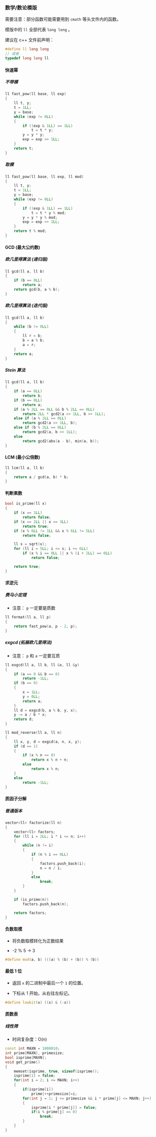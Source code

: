 ### 数学/数论模版

需要注意：部分函数可能需要用到 `cmath` 等头文件内的函数。

模版中的 `ll` 全部代表 `long long` 。

建议在 c++ 文件前声明：

```cpp
#define ll long long
// 或者
typedef long long ll
```



#### 快速幂

##### 不带模
```cpp
ll fast_pow(ll base, ll exp)
{
    ll t, y;
    t = 1LL;
    y = base;
    while (exp != 0LL)
    {
        if ((exp & 1LL) == 1LL)
            t = t * y;
        y = y * y;
        exp = exp >> 1LL;
    }
    return t;
}
```

##### 取模

```cpp
ll fast_pow(ll base, ll exp, ll mod)
{
    ll t, y;
    t = 1LL;
    y = base;
    while (exp != 0LL)
    {
        if ((exp & 1LL) == 1LL)
            t = t * y % mod;
        y = y * y % mod;
        exp = exp >> 1LL;
    }
    return t % mod;
}
```



#### GCD (最大公约数)

##### 欧几里得算法 (递归版)

```cpp
ll gcd(ll a, ll b)
{
    if (b == 0LL)
        return a;
    return gcd(b, a % b);
}
```

##### 欧几里得算法 (迭代版)

```cpp
ll gcd(ll a, ll b)
{
    while (b != 0LL)
    {
        ll r = b;
        b = a % b;
        a = r;
    }
    return a;
}
```

##### Stein 算法

```cpp
ll gcd(ll a, ll b)
{
    if (a == 0LL)
        return b;
    if (b == 0LL)
        return a;
    if (a % 2LL == 0LL && b % 2LL == 0LL)
        return 2LL * gcd2(a >> 1LL, b >> 1LL);
    else if (a % 2LL == 0LL)
        return gcd2(a >> 1LL, b);
    else if (b % 2LL == 0LL)
        return gcd2(a, b >> 1LL);
    else
        return gcd2(abs(a - b), min(a, b));
}
```



#### LCM (最小公倍数)

```cpp
ll lcm(ll a, ll b)
{
    return a / gcd(a, b) * b;
}
```



#### 判断素数

```cpp
bool is_prime(ll x)
{
    if (x == 1LL)
        return false;
    if (x == 2LL || x == 3LL)
        return true;
    if (x % 6LL != 1LL && x % 6LL != 5LL)
        return false;

    ll s = sqrt(x);
    for (ll i = 5LL; i <= s; i += 6LL)
        if (x % i == 0LL || x % (i + 2LL) == 0LL)
            return false;

    return true;
}
```



#### 求逆元

##### 费马小定理

* 注意： `p` 一定要是质数

```cpp
ll fermat(ll a, ll p)
{
    return fast_pow(a, p - 2, p);
}
```

##### exgcd (拓展欧几里得法)

* 注意： `p` 和 `a` 一定要互质

```cpp
ll exgcd(ll a, ll b, ll &x, ll &y)
{
    if (a == 0 && b == 0)
        return -1LL;
    if (b == 0)
    {
        x = 1LL;
        y = 0LL;
        return a;
    }
    ll d = exgcd(b, a % b, y, x);
    y -= a / b * x;
    return d;
}

ll mod_reverse(ll a, ll n)
{
    ll x, y, d = exgcd(a, n, x, y);
    if (d == 1)
    {
        if (x % n <= 0)
            return x % n + n;
        else
            return x % n;
    }
    else
        return -1LL;
}
```



#### 质因子分解

##### 普通版本

```cpp
vector<ll> factorize(ll n)
{
    vector<ll> factors;
    for (ll i = 2LL; i * i <= n; i++)
    {
        while (n != i)
        {
            if (n % i == 0LL)
            {
                factors.push_back(i);
                n = n / i;
            }
            else
                break;
        }
    }

    if (is_prime(n))
        factors.push_back(n);

    return factors;
}
```



#### 负数取模

* 将负数取模转化为正数结果

* -2 % 5 -> 3

```cpp
#define mod(a, b) (((a) % (b) + (b)) % (b))
```



#### 最低 1 位

* 返回 `x` 的二进制中最后一个 `1` 的位置。

* 下标从 1 开始，从右往左标记。

```cpp
#define lowbit(x) ((x) & (-x))
```



#### 质数表

##### 线性筛

* 时间复杂度：O(n)

```cpp
const int MAXN = 1000010;
int prime[MAXN], primesize;
bool isprime[MAXN];
void get_prime()
{
    memset(isprime, true, sizeof(isprime));
    isprime[1] = false;
    for(int i = 2; i <= MAXN; i++)
    {
        if(isprime[i])
            prime[++primesize]=i;
        for(int j = 1; j <= primesize && i * prime[j] <= MAXN; j++)
        {
            isprime[i * prime[j]] = false;
            if(i % prime[j] == 0)
                break;
        }
    }
}
```